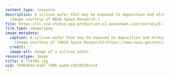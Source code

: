 ```yaml
---
content_type: resource
description: A silicon wafer that may be exposed to deposition and etching processes.
  (Image courtesy of NASA Space Research.)
file: https://ol-ocw-studio-app-production.s3.amazonaws.com/courses/6-774-physics-of-microfabrication-front-end-processing-fall-2004/7896d5446a477d0baab0c951922bcc54_6-774f04.jpg
file_type: image/jpeg
image_metadata:
  caption: A silicon wafer that may be exposed to deposition and etching processes.
    (Image courtesy of [NASA Space Research](https://www.nasa.gov/mission_pages/station/research/index.html).)
  credit: ''
  image-alt: Image of a silicon wafer.
resourcetype: Image
title: 6-774f04.jpg
uid: 7896d544-6a47-7d0b-aab0-c951922bcc54
---
```

